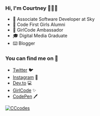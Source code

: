 ### Hi, I'm Courtney 👩‍💻💫

<!--
**Court191/Court191** is a ✨ _special_ ✨ repository because its `README.md` (this file) appears on your GitHub profile.

Here are some ideas to get you started:

- 🔭 I’m currently working on ...
- 🌱 I’m currently learning ...
- 👯 I’m looking to collaborate on ...
- 🤔 I’m looking for help with ...
- 💬 Ask me about ...
- 📫 How to reach me: ...
- 😄 Pronouns: ...
- ⚡ Fun fact: ...
-->
- 💛 Associate Software Developer at Sky
- 🌸 Code First Girls Alumni
- 🚀 GirlCode Ambassador 
- 🎓 Digital Media Graduate 
- ⌨️ Blogger 

### You can find me on 💌

* [Twitter](https://twitter.com/CCcodes_x) 🐦
* [Instagram](https://www.instagram.com/CCcodes_x/) 📸
* [Dev.to](https://dev.to/court191) 💻 
* [GirlCode](https://www.girl-code.co.uk/courtneycox) ✨
* [CodePen](https://codepen.io/Court191) 🖊️

[![CCcodes](https://img.shields.io/badge/CCcodes-Woman%20In%20Tech-pink)](https://twitter.com/CCcodes_x)

